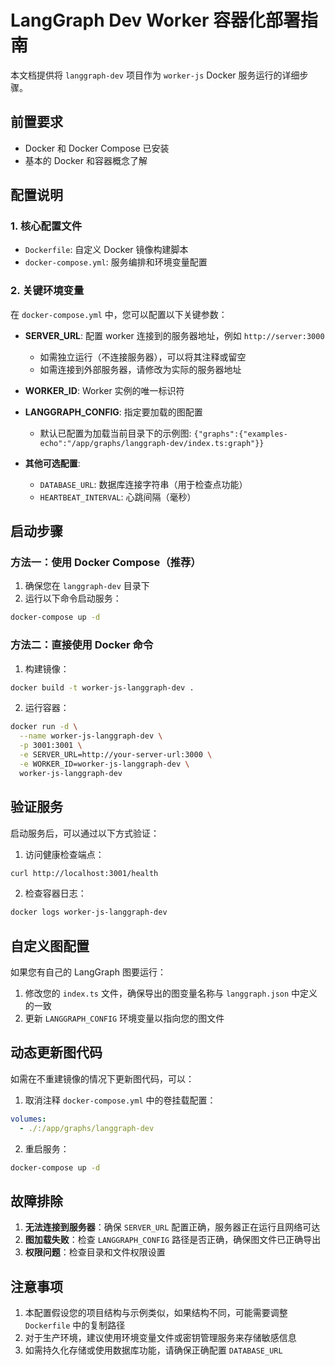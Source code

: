 # LangGraph Dev Worker 容器化部署指南

本文档提供将 `langgraph-dev` 项目作为 `worker-js` Docker 服务运行的详细步骤。

## 前置要求

- Docker 和 Docker Compose 已安装
- 基本的 Docker 和容器概念了解

## 配置说明

### 1. 核心配置文件

- `Dockerfile`: 自定义 Docker 镜像构建脚本
- `docker-compose.yml`: 服务编排和环境变量配置

### 2. 关键环境变量

在 `docker-compose.yml` 中，您可以配置以下关键参数：

- **SERVER_URL**: 配置 worker 连接到的服务器地址，例如 `http://server:3000`

  - 如需独立运行（不连接服务器），可以将其注释或留空
  - 如需连接到外部服务器，请修改为实际的服务器地址

- **WORKER_ID**: Worker 实例的唯一标识符

- **LANGGRAPH_CONFIG**: 指定要加载的图配置

  - 默认已配置为加载当前目录下的示例图: `{"graphs":{"examples-echo":"/app/graphs/langgraph-dev/index.ts:graph"}}`

- **其他可选配置**:
  - `DATABASE_URL`: 数据库连接字符串（用于检查点功能）
  - `HEARTBEAT_INTERVAL`: 心跳间隔（毫秒）

## 启动步骤

### 方法一：使用 Docker Compose（推荐）

1. 确保您在 `langgraph-dev` 目录下
2. 运行以下命令启动服务：

```bash
docker-compose up -d
```

### 方法二：直接使用 Docker 命令

1. 构建镜像：

```bash
docker build -t worker-js-langgraph-dev .
```

2. 运行容器：

```bash
docker run -d \
  --name worker-js-langgraph-dev \
  -p 3001:3001 \
  -e SERVER_URL=http://your-server-url:3000 \
  -e WORKER_ID=worker-js-langgraph-dev \
  worker-js-langgraph-dev
```

## 验证服务

启动服务后，可以通过以下方式验证：

1. 访问健康检查端点：

```bash
curl http://localhost:3001/health
```

2. 检查容器日志：

```bash
docker logs worker-js-langgraph-dev
```

## 自定义图配置

如果您有自己的 LangGraph 图要运行：

1. 修改您的 `index.ts` 文件，确保导出的图变量名称与 `langgraph.json` 中定义的一致
2. 更新 `LANGGRAPH_CONFIG` 环境变量以指向您的图文件

## 动态更新图代码

如需在不重建镜像的情况下更新图代码，可以：

1. 取消注释 `docker-compose.yml` 中的卷挂载配置：

```yaml
volumes:
  - ./:/app/graphs/langgraph-dev
```

2. 重启服务：

```bash
docker-compose up -d
```

## 故障排除

1. **无法连接到服务器**：确保 `SERVER_URL` 配置正确，服务器正在运行且网络可达
2. **图加载失败**：检查 `LANGGRAPH_CONFIG` 路径是否正确，确保图文件已正确导出
3. **权限问题**：检查目录和文件权限设置

## 注意事项

1. 本配置假设您的项目结构与示例类似，如果结构不同，可能需要调整 `Dockerfile` 中的复制路径
2. 对于生产环境，建议使用环境变量文件或密钥管理服务来存储敏感信息
3. 如需持久化存储或使用数据库功能，请确保正确配置 `DATABASE_URL`
